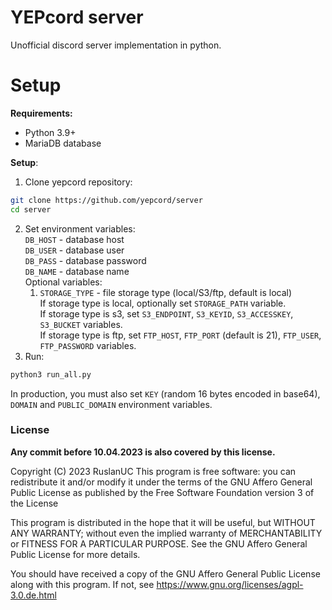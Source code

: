 # YEPcord server
Unofficial discord server implementation in python.

# Setup
**Requirements:**
 - Python 3.9+
 - MariaDB database
 
**Setup**:
  1. Clone yepcord repository:
  ```bash
  git clone https://github.com/yepcord/server
  cd server
  ```
  2. Set environment variables:<br>
    `DB_HOST` - database host<br>
    `DB_USER` - database user<br>
    `DB_PASS` - database password<br>
    `DB_NAME` - database name<br>
    Optional variables:
     1. `STORAGE_TYPE` - file storage type (local/S3/ftp, default is local)<br>
         If storage type is local, optionally set `STORAGE_PATH` variable.<br>
         If storage type is s3, set `S3_ENDPOINT`, `S3_KEYID`, `S3_ACCESSKEY`, `S3_BUCKET` variables.<br>
         If storage type is ftp, set `FTP_HOST`, `FTP_PORT` (default is 21), `FTP_USER`, `FTP_PASSWORD` variables.
  3. Run: 
  ```bash
  python3 run_all.py
  ```
In production, you must also set `KEY` (random 16 bytes encoded in base64), `DOMAIN` and `PUBLIC_DOMAIN` environment variables.

### License

**Any commit before 10.04.2023 is also covered by this license.**

Copyright (C) 2023 RuslanUC
This program is free software: you can redistribute it and/or modify
it under the terms of the GNU Affero General Public License as
published by the Free Software Foundation version 3 of the
License

This program is distributed in the hope that it will be useful,
but WITHOUT ANY WARRANTY; without even the implied warranty of
MERCHANTABILITY or FITNESS FOR A PARTICULAR PURPOSE. See the
GNU Affero General Public License for more details.

You should have received a copy of the GNU Affero General Public License
along with this program. If not, see https://www.gnu.org/licenses/agpl-3.0.de.html